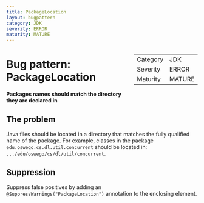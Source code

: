 ```yaml
---
title: PackageLocation
layout: bugpattern
category: JDK
severity: ERROR
maturity: MATURE
---
```


<div style="float:right;"><table id="metadata">
<tr><td>Category</td><td>JDK</td></tr>
<tr><td>Severity</td><td>ERROR</td></tr>
<tr><td>Maturity</td><td>MATURE</td></tr>
</table></div>

# Bug pattern: PackageLocation
__Packages names should match the directory they are declared in__

## The problem
Java files should be located in a directory that matches the fully qualified name of the package. For example, classes in the package `edu.oswego.cs.dl.util.concurrent` should be located in: `.../edu/oswego/cs/dl/util/concurrent`.

## Suppression
Suppress false positives by adding an `@SuppressWarnings("PackageLocation")` annotation to the enclosing element.
